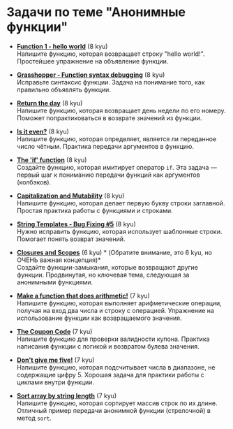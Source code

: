# Задачи по теме "Анонимные функции"

- [**Function 1 - hello world**](https://www.codewars.com/kata/523b4ff7adca849afe000035) (8 kyu)  
  Напишите функцию, которая возвращает строку "hello world!". Простейшее упражнение на объявление функции.

- [**Grasshopper - Function syntax debugging**](https://www.codewars.com/kata/56dae9dc54c0acd29d00109a) (8 kyu)  
  Исправьте синтаксис функции. Задача на понимание того, как правильно объявлять функции.

- [**Return the day**](https://www.codewars.com/kata/59dd3ccdded72fc78b000b25) (8 kyu)  
  Напишите функцию, которая возвращает день недели по его номеру. Поможет попрактиковаться в возврате значений из функции.

- [**Is it even?**](https://www.codewars.com/kata/555a67db74814aa4ee0001b5) (8 kyu)  
  Напишите функцию, которая определяет, является ли переданное число чётным. Практика передачи аргументов в функцию.

- [**The 'if' function**](https://www.codewars.com/kata/54147087d5c2ebe4f1000805) (8 kyu)  
  Создайте функцию, которая имитирует оператор `if`. Эта задача — первый шаг к пониманию передачи функций как аргументов (колбэков).

- [**Capitalization and Mutability**](https://www.codewars.com/kata/595970246c9b8fa0a8000086) (8 kyu)  
  Напишите функцию, которая делает первую букву строки заглавной. Простая практика работы с функциями и строками.

- [**String Templates - Bug Fixing #5**](https://www.codewars.com/kata/55c90cad4b0fe31a7200001f) (8 kyu)  
  Нужно исправить функцию, которая использует шаблонные строки. Помогает понять возврат значений.

- [**Closures and Scopes**](https://www.codewars.com/kata/526ec46d6f5e255e150002d1) (6 kyu) * (Обратите внимание, это 6 kyu, но ОЧЕНЬ важная концепция)*  
  Создайте функции-замыкания, которые возвращают другие функции. Продвинутая, но ключевая тема, следующая за анонимными функциями.

- [**Make a function that does arithmetic!**](https://www.codewars.com/kata/583f158ea20cfcbeb400000a) (7 kyu)  
  Напишите функцию, которая выполняет арифметические операции, получая на вход два числа и строку с операцией. Упражнение на использование функции как возвращаемого значения.

- [**The Coupon Code**](https://www.codewars.com/kata/539de388a540db7fec000642) (7 kyu)  
  Напишите функцию для проверки валидности купона. Практика написания функции с логикой и возвратом булева значения.

- [**Don't give me five!**](https://www.codewars.com/kata/5813d19765d81c592200001a) (7 kyu)  
  Напишите функцию, которая подсчитывает числа в диапазоне, не содержащие цифру 5. Хорошая задача для практики работы с циклами внутри функции.

- [**Sort array by string length**](https://www.codewars.com/kata/57ea5b0b75ae11d1e800006c) (7 kyu)  
  Напишите функцию, которая сортирует массив строк по их длине. Отличный пример передачи анонимной функции (стрелочной) в метод `sort`.
